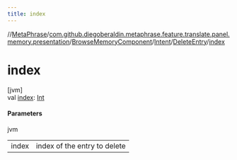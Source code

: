 ```yaml
---
title: index
---
```

//[MetaPhrase](../../../../../index.html)/[com.github.diegoberaldin.metaphrase.feature.translate.panel.memory.presentation](../../../index.html)/[BrowseMemoryComponent](../../index.html)/[Intent](../index.html)/[DeleteEntry](index.html)/[index](--index--.html)



# index



[jvm]\
val [index](--index--.html): [Int](https://kotlinlang.org/api/latest/jvm/stdlib/kotlin/-int/index.html)



#### Parameters


jvm

| | |
|---|---|
| index | index of the entry to delete |




